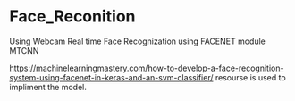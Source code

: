 # Face_Reconition
Using Webcam Real time Face Recognization using FACENET module MTCNN


https://machinelearningmastery.com/how-to-develop-a-face-recognition-system-using-facenet-in-keras-and-an-svm-classifier/
resourse is used to impliment the model.
